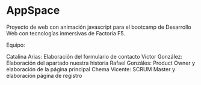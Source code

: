 # AppSpace
Proyecto de web con animación javascript para el bootcamp de Desarrollo Web con tecnologías inmersivas de Factoría F5.

Equipo:

Catalina Arias: Elaboración del formulario de contacto
Víctor González: Elaboración del apartado nuestra historia
Rafael Gonzáles: Product Owner y elaboración de la página principal
Chema Vicente: SCRUM Master y elaboración página de registro

